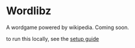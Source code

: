 # Wordlibz

A wordgame powered by wikipedia.  Coming soon.

to run this locally, see the [setup guide](./docs/setup.md)
